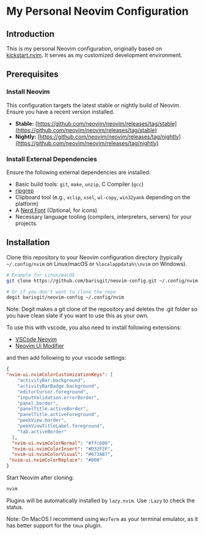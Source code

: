 # My Personal Neovim Configuration

## Introduction

This is my personal Neovim configuration, originally based on [kickstart.nvim](https://github.com/nvim-lua/kickstart.nvim). It serves as my customized development environment.

## Prerequisites

### Install Neovim

This configuration targets the latest stable or nightly build of Neovim. Ensure you have a recent version installed.

* **Stable:** [https://github.com/neovim/neovim/releases/tag/stable](https://github.com/neovim/neovim/releases/tag/stable)
* **Nightly:** [https://github.com/neovim/neovim/releases/tag/nightly](https://github.com/neovim/neovim/releases/tag/nightly)

### Install External Dependencies

Ensure the following external dependencies are installed:

* Basic build tools: `git`, `make`, `unzip`, C Compiler (`gcc`)
* [ripgrep](https://github.com/BurntSushi/ripgrep#installation)
* Clipboard tool (e.g., `xclip`, `xsel`, `wl-copy`, `win32yank` depending on the platform)
* A [Nerd Font](https://www.nerdfonts.com/) (Optional, for icons)
* Necessary language tooling (compilers, interpreters, servers) for your projects.

## Installation

Clone this repository to your Neovim configuration directory (typically `~/.config/nvim` on Linux/macOS or `%localappdata%\\nvim` on Windows).

```sh
# Example for Linux/macOS
git clone https://github.com/barisgit/neovim-config.git ~/.config/nvim

# Or if you don't want to clone the repo
degit barisgit/neovim-config ~/.config/nvim
```

Note: Degit makes a git clone of the repository and deletes the .git folder so you have clean slate if you want to use this as your own.

To use this with vscode, you also need to install following extensions:

* [VSCode Neovim](https://marketplace.visualstudio.com/items?itemName=asvetliakov.vscode-neovim)
* [Neovim Ui Modifier](https://marketplace.visualstudio.com/items?itemName=JulianIaquinandi.nvim-ui-modifier)

and then add following to your vscode settings:

```json
{
"nvim-ui.nvimColorCustomizationKeys": [
    "activityBar.background",
    "activityBarBadge.background",
    "editorCursor.foreground",
    "inputValidation.errorBorder",
    "panel.border",
    "panelTitle.activeBorder",
    "panelTitle.activeForeground",
    "peekView.border",
    "peekViewTitleLabel.foreground",
    "tab.activeBorder"
  ],
  "nvim-ui.nvimColorNormal": "#ffc600",
  "nvim-ui.nvimColorInsert": "#D32F2F",
  "nvim-ui.nvimColorVisual": "#673AB7",
 "nvim-ui.nvimColorReplace": "#000"
}
```

Start Neovim after cloning:

```sh
nvim
```

Plugins will be automatically installed by `lazy.nvim`. Use `:Lazy` to check the status.

Note: On MacOS I recommend using `WezTerm` as your terminal emulator, as it has better support for the `tmux` plugin.
